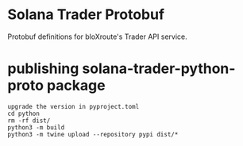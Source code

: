 # Solana Trader Protobuf

Protobuf definitions for bloXroute's Trader API service.

# publishing solana-trader-python-proto package
    upgrade the version in pyproject.toml
    cd python
    rm -rf dist/
    python3 -m build
    python3 -m twine upload --repository pypi dist/*